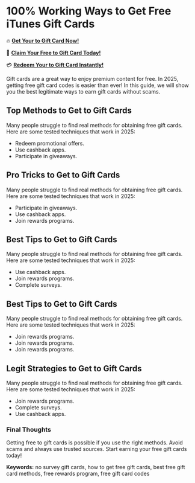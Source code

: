 # 100% Working Ways to Get Free iTunes Gift Cards

🔥 **[Get Your to Gift Card Now!](https://www.apkhub.site/)**  

🎁 **[Claim Your Free to Gift Card Today!](https://www.apkhub.site/)**  

💳 **[Redeem Your to Gift Card Instantly!](https://www.apkhub.site/)**  

Gift cards are a great way to enjoy premium content for free. In 2025, getting free gift card codes is easier than ever! In this guide, we will show you the best legitimate ways to earn gift cards without scams.

## Top Methods to Get to Gift Cards

Many people struggle to find real methods for obtaining free gift cards. Here are some tested techniques that work in 2025:

- Redeem promotional offers.
- Use cashback apps.
- Participate in giveaways.

## Pro Tricks to Get to Gift Cards

Many people struggle to find real methods for obtaining free gift cards. Here are some tested techniques that work in 2025:

- Participate in giveaways.
- Use cashback apps.
- Join rewards programs.

## Best Tips to Get to Gift Cards

Many people struggle to find real methods for obtaining free gift cards. Here are some tested techniques that work in 2025:

- Use cashback apps.
- Join rewards programs.
- Complete surveys.

## Best Tips to Get to Gift Cards

Many people struggle to find real methods for obtaining free gift cards. Here are some tested techniques that work in 2025:

- Join rewards programs.
- Join rewards programs.
- Join rewards programs.

## Legit Strategies to Get to Gift Cards

Many people struggle to find real methods for obtaining free gift cards. Here are some tested techniques that work in 2025:

- Join rewards programs.
- Complete surveys.
- Use cashback apps.

### Final Thoughts

Getting free to gift cards is possible if you use the right methods. Avoid scams and always use trusted sources. Start earning your free gift cards today!

**Keywords:** no survey gift cards, how to get free gift cards, best free gift card methods, free rewards program, free gift card codes
